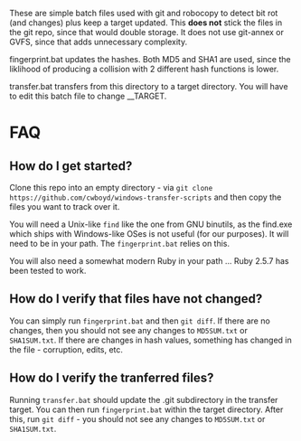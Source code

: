 
These are simple batch files used with git and robocopy
to detect bit rot (and changes) plus keep a target updated.  This __does not__
stick the files in the git repo, since that would double storage.  It does
not use git-annex or GVFS, since that adds unnecessary complexity.

fingerprint.bat updates the hashes.  Both MD5 and SHA1 are used, since the
liklihood of producing a collision with 2 different hash functions is lower.

transfer.bat transfers from this directory to a target directory.  You will
have to edit this batch file to change \_\_TARGET.

# FAQ

## How do I get started?

Clone this repo into an empty directory - via `git clone https://github.com/cwboyd/windows-transfer-scripts` and then copy the files you want to track over it.

You will need a Unix-like `find` like the one from GNU binutils, as the find.exe which ships with Windows-like OSes is not useful (for our purposes).  It will need to be in your path.  The `fingerprint.bat` relies on this.

You will also need a somewhat modern Ruby in your path ... Ruby 2.5.7 has been tested to work.

## How do I verify that files have not changed?

You can simply run `fingerprint.bat` and then `git diff`.  If there are no changes, then you should not see any changes to `MD5SUM.txt` or `SHA1SUM.txt`.  If there are changes in hash values, something has changed in the file - corruption, edits, etc.

## How do I verify the tranferred files?

Running `transfer.bat` should update the .git subdirectory in the transfer target.  You can then run `fingerprint.bat` within the target directory.  After this, run `git diff` - you should not see any changes to `MD5SUM.txt` or `SHA1SUM.txt`.
